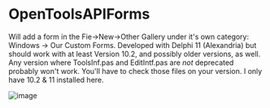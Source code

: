 # OpenToolsAPIForms
Will add a form in the Fie->New->Other Gallery under it's own category: Windows -> Our Custom Forms. Developed with Delphi 11 (Alexandria) but should work with at least Version 10.2, and possibly older versions, as well.
Any version where ToolsInf.pas and EditIntf.pas are *not* deprecated probably won't work. You'll have to check those files on your version. I only have 10.2 & 11 installed here.

![image](https://github.com/ntavendale/OpenToolsAPIForms/assets/38380983/8af38240-3ce8-4b1c-98ac-d38f1455af89)
